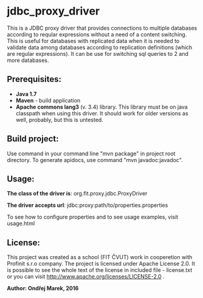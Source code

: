 # jdbc_proxy_driver
This is a JDBC proxy driver that provides connections to multiple databases according to reqular expressions without a need of a content switching. This is useful for databases with replicated data when it is needed to validate data among databases according to replication definitions (which are regular expressions). It can be use for switching sql queries to 2 and more databases.

## Prerequisites:
* **Java 1.7**
* **Maven** - build application
* **Apache commons lang3** (v. 3.4) library. This library must be on java classpath when using this driver. It should work for older versions as well, probably, but this is untested.

## Build project:
Use command in your command line "mvn package" in project root directory. To generate apidocs, use command "mvn javadoc:javadoc".

## Usage:
**The class of the driver is**: org.fit.proxy.jdbc.ProxyDriver

**The driver accepts url**: jdbc:proxy:path/to/properties.properties

To see how to configure properties and to see usage examples, visit usage.html

## License:
This project was created as a school (FIT ČVUT) work in cooperetion with Profinit s.r.o company. The project is licensed under Apache License 2.0. It is possible to see the whole text of the license in included file - license.txt or you can visit http://www.apache.org/licenses/LICENSE-2.0 .

**Author: Ondřej Marek, 2016**

